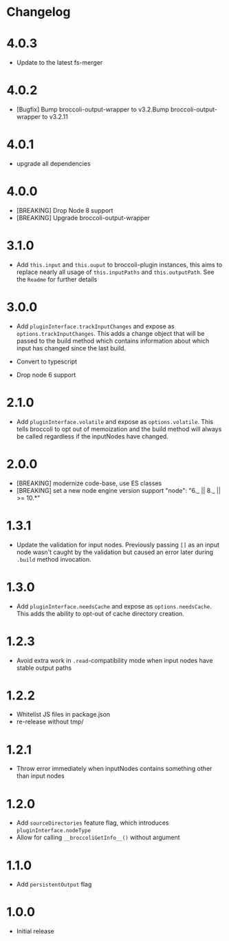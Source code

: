 # Changelog

# 4.0.3

- Update to the latest fs-merger

# 4.0.2

- [Bugfix] Bump broccoli-output-wrapper to v3.2.Bump broccoli-output-wrapper to v3.2.11

# 4.0.1

- upgrade all dependencies

# 4.0.0

- [BREAKING] Drop Node 8 support
- [BREAKING] Upgrade broccoli-output-wrapper

# 3.1.0

- Add `this.input` and `this.ouput` to broccoli-plugin instances, this aims to replace nearly all usage of `this.inputPaths` and `this.outputPath`. See the `Readme` for further details

# 3.0.0

- Add `pluginInterface.trackInputChanges` and expose as `options.trackInputChanges`. This adds a change object
  that will be passed to the build method which contains information about which input has changed since the
  last build.

- Convert to typescript

- Drop node 6 support

# 2.1.0

- Add `pluginInterface.volatile` and expose as `options.volatile`. This tells broccoli to opt out of memoization and
  the build method will always be called regardless if the inputNodes have changed.

# 2.0.0

- [BREAKING] modernize code-base, use ES classes
- [BREAKING] set a new node engine version support "node": "6._ || 8._ || >= 10.\*"

# 1.3.1

- Update the validation for input nodes. Previously passing `[]` as an input
  node wasn't caught by the validation but caused an error later during
  `.build` method invocation.

# 1.3.0

- Add `pluginInterface.needsCache` and expose as `options.needsCache`. This adds the ability
  to opt-out of cache directory creation.

# 1.2.3

- Avoid extra work in `.read`-compatibility mode when input nodes have stable output paths

# 1.2.2

- Whitelist JS files in package.json
- re-release without tmp/

# 1.2.1

- Throw error immediately when inputNodes contains something other than input nodes

# 1.2.0

- Add `sourceDirectories` feature flag, which introduces `pluginInterface.nodeType`
- Allow for calling `__broccoliGetInfo__()` without argument

# 1.1.0

- Add `persistentOutput` flag

# 1.0.0

- Initial release
